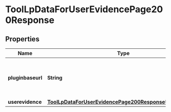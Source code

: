 

# ToolLpDataForUserEvidencePage200Response


## Properties

| Name | Type | Description | Notes |
|------------ | ------------- | ------------- | -------------|
|**pluginbaseurl** | **String** | Url to the tool_lp plugin folder on this Moodle site |  |
|**userevidence** | [**ToolLpDataForUserEvidencePage200ResponseUserevidence**](ToolLpDataForUserEvidencePage200ResponseUserevidence.md) |  |  |



